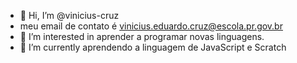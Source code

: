 - 👋 Hi, I’m @vinicius-cruz
- meu email de contato é vinicius.eduardo.cruz@escola.pr.gov.br
- 👀 I’m interested in  aprender  a programar novas linguagens.
- 🌱 I’m currently  aprendendo a linguagem de JavaScript e Scratch


<!---
vinicius-cruz/vinicius-cruz is a ✨ special ✨ repository because its `README.md` (this file) appears on your GitHub profile.
You can click the Preview link to take a look at your changes.
--->
